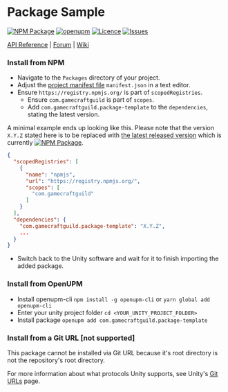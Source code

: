 # Package Sample
<!-- Describe your package -->

[![NPM Package](https://img.shields.io/npm/v/com.gamecraftguild.package-template)](https://www.npmjs.com/package/com.gamecraftguild.package-template)
[![openupm](https://img.shields.io/npm/v/com.gamecraftguild.package-template?label=openupm&registry_uri=https://package.openupm.com)](https://openupm.com/packages/com.gamecraftguild.package-template/)
[![Licence](https://img.shields.io/npm/l/com.gamecraftguild.package-template)](https://github.com/StansAssets/com.gamecraftguild.package-template/blob/master/LICENSE)
[![Issues](https://img.shields.io/github/issues/StansAssets/com.gamecraftguild.package-template)](https://github.com/StansAssets/com.gamecraftguild.package-template/issues)

<!-- Add some useful links here -->

[API Reference](https://myapi) | [Forum](https://myforum) | [Wiki](https://github.com/StansAssets/com.gamecraftguild.package-template/wiki)

### Install from NPM
* Navigate to the `Packages` directory of your project.
* Adjust the [project manifest file](https://docs.unity3d.com/Manual/upm-manifestPrj.html) `manifest.json` in a text editor.
* Ensure `https://registry.npmjs.org/` is part of `scopedRegistries`.
  * Ensure `com.gamecraftguild` is part of `scopes`.
  * Add `com.gamecraftguild.package-template` to the `dependencies`, stating the latest version.

A minimal example ends up looking like this. Please note that the version `X.Y.Z` stated here is to be replaced with [the latest released version](https://www.npmjs.com/package/com.gamecraftguild.foundation) which is currently [![NPM Package](https://img.shields.io/npm/v/com.gamecraftguild.foundation)](https://www.npmjs.com/package/com.gamecraftguild.foundation).
  ```json
  {
    "scopedRegistries": [
      {
        "name": "npmjs",
        "url": "https://registry.npmjs.org/",
        "scopes": [
          "com.gamecraftguild"
        ]
      }
    ],
    "dependencies": {
      "com.gamecraftguild.package-template": "X.Y.Z",
      ...
    }
  }
  ```
* Switch back to the Unity software and wait for it to finish importing the added package.

### Install from OpenUPM
* Install openupm-cli `npm install -g openupm-cli` or `yarn global add openupm-cli`
* Enter your unity project folder `cd <YOUR_UNITY_PROJECT_FOLDER>`
* Install package `openupm add com.gamecraftguild.package-template`

### Install from a Git URL [not supported]
This package cannot be installed via Git URL because it's root directory is not the repository's root directory.

For more information about what protocols Unity supports, see Unity's [Git URLs](https://docs.unity3d.com/Manual/upm-git.html) page.

[//]: # (* Open [Unity Package Manager]&#40;https://docs.unity3d.com/Manual/upm-ui.html&#41; window.)

[//]: # (* Click the add **+** button in the status bar.)

[//]: # (* The options for adding packages appear.)

[//]: # (* Select Add package from git URL from the add menu. A text box and an Add button appear.)

[//]: # (* Enter the `https://github.com/StansAssets/com.gamecraftguild.package-template.git` Git URL in the text box and click Add.)

[//]: # (* You may also install a specific package version by using the URL with the specified version.)

[//]: # (  * `https://github.com/StansAssets/com.gamecraftguild.package-template#X.Y.X`)

[//]: # (  * Please note that the version `X.Y.Z` stated here is to be replaced with the version you would like to get.)

[//]: # (  * You can find all the available releases [here]&#40;https://github.com/StansAssets/com.gamecraftguild.package-template/releases&#41;.)

[//]: # (  * The latest available release version is [![Last Release]&#40;https://img.shields.io/github/v/release/stansassets/com.gamecraftguild.package-template&#41;]&#40;https://github.com/StansAssets/com.gamecraftguild.package-template/releases/latest&#41;)

[//]: # ()
[//]: # (For more information about what protocols Unity supports, see Unity's [Git URLs]&#40;https://docs.unity3d.com/Manual/upm-git.html&#41; page.)

